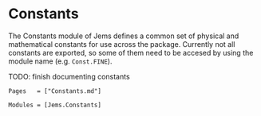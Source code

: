 # Constants

The Constants module of Jems defines a common set of physical and mathematical constants
for use across the package. Currently not all constants are exported, so some of them need to be accesed by using the module name (e.g. `Const.FINE`).

TODO: finish documenting constants

```@index
Pages   = ["Constants.md"]
```

```@autodocs
Modules = [Jems.Constants]
```
